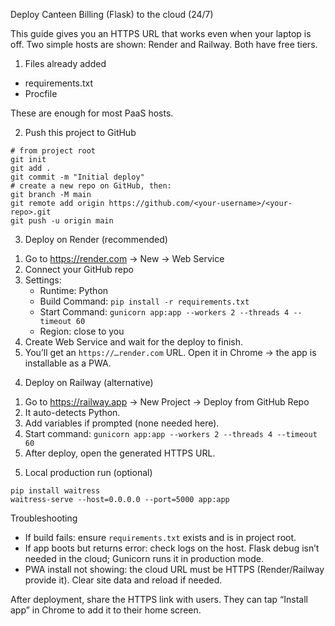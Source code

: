 Deploy Canteen Billing (Flask) to the cloud (24/7)

This guide gives you an HTTPS URL that works even when your laptop is off. Two simple hosts are shown: Render and Railway. Both have free tiers.

1) Files already added

- requirements.txt
- Procfile

These are enough for most PaaS hosts.

2) Push this project to GitHub

```
# from project root
git init
git add .
git commit -m "Initial deploy"
# create a new repo on GitHub, then:
git branch -M main
git remote add origin https://github.com/<your-username>/<your-repo>.git
git push -u origin main
```

3) Deploy on Render (recommended)

1. Go to https://render.com → New → Web Service
2. Connect your GitHub repo
3. Settings:
   - Runtime: Python
   - Build Command: `pip install -r requirements.txt`
   - Start Command: `gunicorn app:app --workers 2 --threads 4 --timeout 60`
   - Region: close to you
4. Create Web Service and wait for the deploy to finish.
5. You’ll get an `https://…render.com` URL. Open it in Chrome → the app is installable as a PWA.

4) Deploy on Railway (alternative)

1. Go to https://railway.app → New Project → Deploy from GitHub Repo
2. It auto-detects Python.
3. Add variables if prompted (none needed here).
4. Start command: `gunicorn app:app --workers 2 --threads 4 --timeout 60`
5. After deploy, open the generated HTTPS URL.

5) Local production run (optional)

```
pip install waitress
waitress-serve --host=0.0.0.0 --port=5000 app:app
```

Troubleshooting

- If build fails: ensure `requirements.txt` exists and is in project root.
- If app boots but returns error: check logs on the host. Flask debug isn’t needed in the cloud; Gunicorn runs it in production mode.
- PWA install not showing: the cloud URL must be HTTPS (Render/Railway provide it). Clear site data and reload if needed.

After deployment, share the HTTPS link with users. They can tap “Install app” in Chrome to add it to their home screen.

